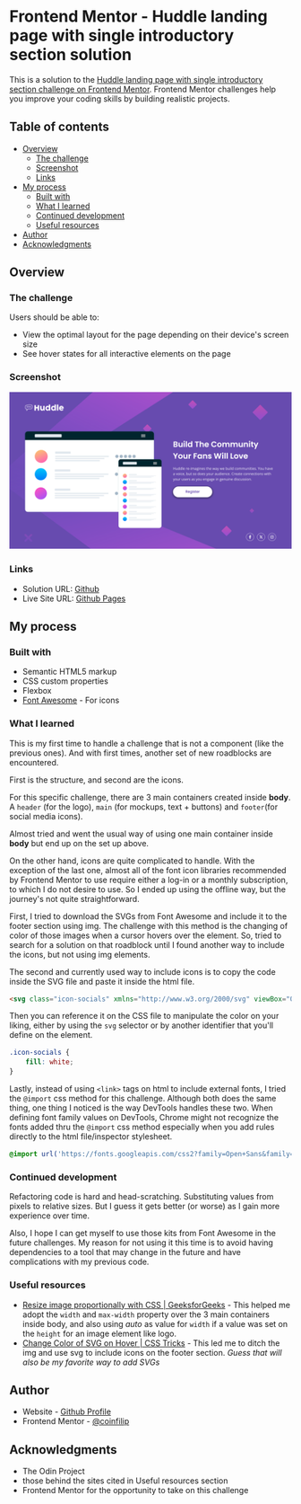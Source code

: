 # Frontend Mentor - Huddle landing page with single introductory section solution

This is a solution to the [Huddle landing page with single introductory section challenge on Frontend Mentor](https://www.frontendmentor.io/challenges/huddle-landing-page-with-a-single-introductory-section-B_2Wvxgi0). Frontend Mentor challenges help you improve your coding skills by building realistic projects. 

## Table of contents

- [Overview](#overview)
  - [The challenge](#the-challenge)
  - [Screenshot](#screenshot)
  - [Links](#links)
- [My process](#my-process)
  - [Built with](#built-with)
  - [What I learned](#what-i-learned)
  - [Continued development](#continued-development)
  - [Useful resources](#useful-resources)
- [Author](#author)
- [Acknowledgments](#acknowledgments)

## Overview

### The challenge

Users should be able to:

- View the optimal layout for the page depending on their device's screen size
- See hover states for all interactive elements on the page

### Screenshot

![](./Screenshot.png)

### Links

- Solution URL: [Github](https://github.com/coinfilip/frontend-mentor/tree/main/newbie/huddle-landing-page-with-single-introductory-section-master)
- Live Site URL: [Github Pages](https://coinfilip.github.io/frontend-mentor/newbie/huddle-landing-page-with-single-introductory-section-master)

## My process

### Built with

- Semantic HTML5 markup
- CSS custom properties
- Flexbox
- [Font Awesome](https://fontawesome.com/) - For icons

### What I learned

This is my first time to handle a challenge that is not a component (like the previous ones). And with first times, another set of new roadblocks are encountered. 

First is the structure, and second are the icons. 

For this specific challenge, there are 3 main containers created inside **body**. A ```header``` (for the logo), ```main``` (for mockups, text + buttons) and ```footer```(for social media icons).

Almost tried and went the usual way of using one main container inside **body** but end up on the set up above.

On the other hand, icons are quite complicated to handle. With the exception of the last one, almost all of the font icon libraries recommended by Frontend Mentor to use require either a log-in or a monthly subscription, to which I do not desire to use. So I ended up using the offline way, but the journey's not quite straightforward. 

First, I tried to download the SVGs from Font Awesome and include it to the footer section using img. The challenge with this method is the changing of color of those images when a cursor hovers over the element. So, tried to search for a solution on that roadblock until I found another way to include the icons, but not using img elements. 

The second and currently used way to include icons is to copy the code inside the SVG file and paste it inside the html file. 

```html
<svg class="icon-socials" xmlns="http://www.w3.org/2000/svg" viewBox="0 0 320 512"><!--! Font Awesome Pro 6.4.2 by @fontawesome - https://fontawesome.com License - https://fontawesome.com/license (Commercial License) Copyright 2023 Fonticons, Inc. --><path d="M279.14 288l14.22-92.66h-88.91v-60.13c0-25.35 12.42-50.06 52.24-50.06h40.42V6.26S260.43 0 225.36 0c-73.22 0-121.08 44.38-121.08 124.72v70.62H22.89V288h81.39v224h100.17V288z"/></svg>
```

Then you can reference it on the CSS file to manipulate the color on your liking, either by using the ```svg``` selector or by another identifier that you'll define on the element.

```css
.icon-socials {
    fill: white;
}
```

Lastly, instead of using ```<link>``` tags on html to include external fonts, I tried the ```@import``` css method for this challenge. Although both does the same thing, one thing I noticed is the way DevTools handles these two. When defining font family values on DevTools, Chrome might not recognize the fonts added thru the ```@import``` css method especially when you add rules directly to the html file/inspector stylesheet. 

```css
@import url('https://fonts.googleapis.com/css2?family=Open+Sans&family=Poppins:wght@400;600&display=swap');
```

### Continued development

Refactoring code is hard and head-scratching. Substituting values from pixels to relative sizes. But I guess it gets better (or worse) as I gain more experience over time. 

Also, I hope I can get myself to use those kits from Font Awesome in the future challenges. My reason for not using it this time is to avoid having dependencies to a tool that may change in the future and have complications with my previous code.

### Useful resources

- [Resize image proportionally with CSS | GeeksforGeeks](https://www.geeksforgeeks.org/resize-image-proportionally-with-css/) - This helped me adopt the ```width``` and ```max-width``` property over the 3 main containers inside body, and also using *auto* as value for ```width``` if a value was set on the ```height``` for an image element like logo.
- [Change Color of SVG on Hover | CSS Tricks](https://css-tricks.com/change-color-of-svg-on-hover/#aa-inline-svg) - This led me to ditch the img and use svg to include icons on the footer section. *Guess that will also be my favorite way to add SVGs*

## Author

- Website - [Github Profile](https://github.com/coinfilip)
- Frontend Mentor - [@coinfilip](https://www.frontendmentor.io/profile/coinfilip)

## Acknowledgments

- The Odin Project
- those behind the sites cited in Useful resources section 
- Frontend Mentor for the opportunity to take on this challenge